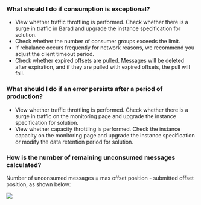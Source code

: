 ### What should I do if consumption is exceptional?
- View whether traffic throttling is performed. Check whether there is a surge in traffic in Barad and upgrade the instance specification for solution.
- Check whether the number of consumer groups exceeds the limit.
- If rebalance occurs frequently for network reasons, we recommend you adjust the client timeout period.
- Check whether expired offsets are pulled. Messages will be deleted after expiration, and if they are pulled with expired offsets, the pull will fail.

### What should I do if an error persists after a period of production?
- View whether traffic throttling is performed. Check whether there is a surge in traffic on the monitoring page and upgrade the instance specification for solution.
- View whether capacity throttling is performed. Check the instance capacity on the monitoring page and upgrade the instance specification or modify the data retention period for solution.


### How is the number of remaining unconsumed messages calculated?

Number of unconsumed messages = max offset position - submitted offset position, as shown below:

![](https://main.qcloudimg.com/raw/0583ce6cf94860b55b2823b20d6aec30.png)
